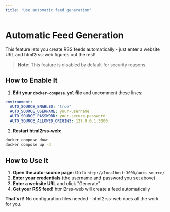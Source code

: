 ```yaml
---
title: 'Use automatic feed generation'
---
```


# Automatic Feed Generation

This feature lets you create RSS feeds automatically - just enter a website URL and html2rss-web figures out the rest!

> **Note:** This feature is disabled by default for security reasons.

## How to Enable It

1. **Edit your `docker-compose.yml` file** and uncomment these lines:

```yaml
environment:
  AUTO_SOURCE_ENABLED: "true"
  AUTO_SOURCE_USERNAME: your-username
  AUTO_SOURCE_PASSWORD: your-secure-password
  AUTO_SOURCE_ALLOWED_ORIGINS: 127.0.0.1:3000
```

2. **Restart html2rss-web:**

```bash
docker compose down
docker compose up -d
```

## How to Use It

1. **Open the auto-source page:** Go to `http://localhost:3000/auto_source/`
2. **Enter your credentials** (the username and password you set above)
3. **Enter a website URL** and click "Generate"
4. **Get your RSS feed!** html2rss-web will create a feed automatically

**That's it!** No configuration files needed - html2rss-web does all the work for you.
